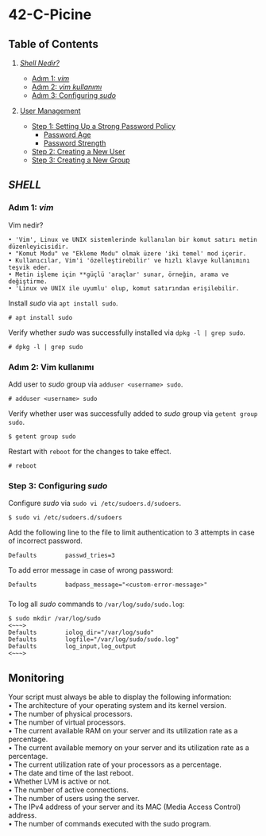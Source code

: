 # 42-C-Picine

## Table of Contents
1. [*Shell Nedir?*](#SHELL)
    - [Adım 1: *vim*](#step-1-vim)
    - [Adım 2: *vim kullanımı*](#step-2-vim-kullanımı)
    - [Adım 3: Configuring *sudo*](#step-3-configuring-sudo)

4. [User Management](#user-management)
    - [Step 1: Setting Up a Strong Password Policy](#step-1-setting-up-a-strong-password-policy)
       - [Password Age](#password-age)
       - [Password Strength](#password-strength)
    - [Step 2: Creating a New User](#step-2-creating-a-new-user)
    - [Step 3: Creating a New Group](#step-3-creating-a-new-group)

## *SHELL*

### Adım 1: *vim*
Vim nedir?
```
• 'Vim', Linux ve UNIX sistemlerinde kullanılan bir komut satırı metin düzenleyicisidir.
• "Komut Modu" ve "Ekleme Modu" olmak üzere 'iki temel' mod içerir.
• Kullanıcılar, Vim'i 'özelleştirebilir' ve hızlı klavye kullanımını teşvik eder.
• Metin işleme için **güçlü 'araçlar' sunar, örneğin, arama ve değiştirme.
• 'Linux ve UNIX ile uyumlu' olup, komut satırından erişilebilir.
```
Install *sudo* via `apt install sudo`.
```
# apt install sudo
```
Verify whether *sudo* was successfully installed via `dpkg -l | grep sudo`.
```
# dpkg -l | grep sudo
```

### Adım 2: Vim kullanımı
Add user to *sudo* group via `adduser <username> sudo`.
```
# adduser <username> sudo
```
Verify whether user was successfully added to *sudo* group via `getent group sudo`.
```
$ getent group sudo
```
Restart with `reboot` for the changes to take effect.
```
# reboot
```

### Step 3: Configuring *sudo*
Configure *sudo* via `sudo vi /etc/sudoers.d/sudoers`.
```
$ sudo vi /etc/sudoers.d/sudoers
```
Add the following line to the file to limit authentication to 3 attempts in case of incorrect password.
```
Defaults        passwd_tries=3
```
To add error message in case of wrong password:
```
Defaults        badpass_message="<custom-error-message>"
```
###
To log all *sudo* commands to `/var/log/sudo/sudo.log`:
```
$ sudo mkdir /var/log/sudo
<~~~>
Defaults        iolog_dir="/var/log/sudo"
Defaults        logfile="/var/log/sudo/sudo.log"
Defaults        log_input,log_output
<~~~>
```
## Monitoring

Your script must always be able to display the following information:<br/>
• The architecture of your operating system and its kernel version.<br/>
• The number of physical processors.<br/>
• The number of virtual processors.<br/>
• The current available RAM on your server and its utilization rate as a percentage.<br/>
• The current available memory on your server and its utilization rate as a percentage.<br/>
• The current utilization rate of your processors as a percentage.<br/>
• The date and time of the last reboot.<br/>
• Whether LVM is active or not.<br/>
• The number of active connections.<br/>
• The number of users using the server.<br/>
• The IPv4 address of your server and its MAC (Media Access Control) address.<br/>
• The number of commands executed with the sudo program.
